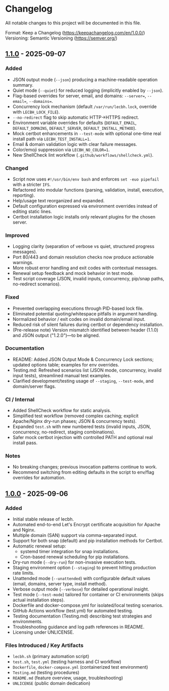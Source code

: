 # Changelog

All notable changes to this project will be documented in this file.

Format: Keep a Changelog (https://keepachangelog.com/en/1.0.0/)  
Versioning: Semantic Versioning (https://semver.org/)

## [1.1.0] - 2025-09-07
### Added
- JSON output mode (`--json`) producing a machine-readable operation summary.
- Quiet mode (`--quiet`) for reduced logging (implicitly enabled by `--json`).
- Flag-based overrides for server, email, and domains: `--server=`, `--email=`, `--domains=`.
- Concurrency lock mechanism (default `/var/run/lecbh.lock`, override with `LECBH_LOCK_FILE`).
- `--no-redirect` flag to skip automatic HTTP→HTTPS redirect.
- Environment variable overrides for defaults (`DEFAULT_EMAIL`, `DEFAULT_DOMAINS`, `DEFAULT_SERVER`, `DEFAULT_INSTALL_METHOD`).
- Mock certbot enhancements in `--test-mode` with optional one-time real install path via `LECBH_TEST_INSTALL=1`.
- Email & domain validation logic with clear failure messages.
- Color/emoji suppression via `LECBH_NO_COLOR=1`.
- New ShellCheck lint workflow (`.github/workflows/shellcheck.yml`).

### Changed
- Script now uses `#!/usr/bin/env bash` and enforces `set -euo pipefail` with a stricter `IFS`.
- Refactored into modular functions (parsing, validation, install, execution, reporting).
- Help/usage text reorganized and expanded.
- Default configuration expressed via environment overrides instead of editing static lines.
- Certbot installation logic installs only relevant plugins for the chosen server.

### Improved
- Logging clarity (separation of verbose vs quiet, structured progress messages).
- Port 80/443 and domain resolution checks now produce actionable warnings.
- More robust error handling and exit codes with contextual messages.
- Renewal setup feedback and mock behavior in test mode.
- Test script coverage (JSON, invalid inputs, concurrency, pip/snap paths, no-redirect scenarios).

### Fixed
- Prevented overlapping executions through PID-based lock file.
- Eliminated potential quoting/whitespace pitfalls in argument handling.
- Normalized behavior / exit codes on invalid domain/email input.
- Reduced risk of silent failures during certbot or dependency installation.
- (Pre-release note) Version mismatch identified between header (1.1.0) and JSON output ("1.2.0")—to be aligned.

### Documentation
- README: Added JSON Output Mode & Concurrency Lock sections; updated options table; examples for env overrides.
- Testing.md: Refreshed scenarios list (JSON mode, concurrency, invalid input tests), streamlined manual test examples.
- Clarified development/testing usage of `--staging`, `--test-mode`, and domain/server flags.

### CI / Internal
- Added ShellCheck workflow for static analysis.
- Simplified test workflow (removed complex caching; explicit Apache/Nginx dry-run phases; JSON & concurrency tests).
- Expanded `test.sh` with new numbered tests (invalid inputs, JSON, concurrency, no-redirect, staging combinations).
- Safer mock certbot injection with controlled PATH and optional real install pass.

### Notes
- No breaking changes; previous invocation patterns continue to work.
- Recommend switching from editing defaults in the script to env/flag overrides for automation.

[1.1.0]: https://github.com/pa-ulander/lecbh/compare/v1.0.0...v1.1.0


## [1.0.0] - 2025-09-06
### Added
- Initial stable release of lecbh.
- Automated end-to-end Let's Encrypt certificate acquisition for Apache and Nginx.
- Multiple domain (SAN) support via comma-separated input.
- Support for both snap (default) and pip installation methods for Certbot.
- Automatic renewal setup:
  - systemd timer integration for snap installations.
  - Cron-based renewal scheduling for pip installations.
- Dry-run mode (`--dry-run`) for non-invasive execution tests.
- Staging environment option (`--staging`) to prevent hitting production rate limits.
- Unattended mode (`--unattended`) with configurable default values (email, domains, server type, install method).
- Verbose output mode (`--verbose`) for detailed operational insight.
- Test mode (`--test-mode`) tailored for container or CI environments (skips actual installation steps).
- Dockerfile and docker-compose.yml for isolated/local testing scenarios.
- GitHub Actions workflow (test.yml) for automated testing.
- Testing documentation (Testing.md) describing test strategies and environments.
- Troubleshooting guidance and log path references in README.
- Licensing under UNLICENSE.

### Files Introduced / Key Artifacts
- `lecbh.sh` (primary automation script)
- `test.sh`, `test.yml` (testing harness and CI workflow)
- `Dockerfile`, `docker-compose.yml` (containerized test environment)
- `Testing.md` (testing procedures)
- `README.md` (feature overview, usage, troubleshooting)
- `UNLICENSE` (public domain dedication)

[1.0.0]: https://github.com/pa-ulander/lecbh/releases/tag/v1.0.0